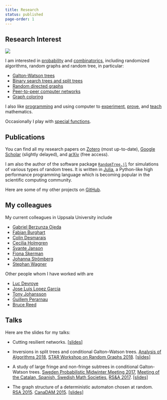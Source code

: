 ```yaml
---
title: Research
status: published
page-order: 1
---
```


## Research Interest

<a style="color: black" href="https://doi.org/10/ggmxmf">
<img src="{static}/images/research/kademlia-digraph.png" class="heading"></img>
</a>

I am interested in [probability]({tag}probability) and [combinatorics]({tag}combinatorics), including randomized algorithms, random
graphs and random tree, in particular:

- [Galton-Watson trees](http://www.combinatorics.org/ojs/index.php/eljc/article/view/v25i3p40)
- [Binary search trees and split trees](http://drops.dagstuhl.de/opus/volltexte/2018/8908/)
- [Random directed graphs](https://onlinelibrary.wiley.com/doi/full/10.1002/rsa.20707)
- [Peer-to-peer computer networks](https://link.springer.com/chapter/10.1007%2F978-3-642-45030-3_66)
- [Graph coloring](https://onlinelibrary.wiley.com/doi/full/10.1002/rsa.20695)

I also like [programming]({tag}programming) and using computer to [experiment]({tag}experimental-math), [prove]({tag}CAS), and
[teach]({tag}teaching) mathematics.

Occasionally I play with [special functions](https://arxiv.org/abs/1806.01122).

## Publications

You can find all my research papers on 
[Zotero](https://www.zotero.org/newptcai) (most up-to-date),
[Google Scholar](https://scholar.google.ca/citations?user=Zqh1PIEAAAAJ&hl=en) (slightly delayed), 
and
[arXiv](https://arxiv.org/search/math?query=Cai%2C+Xing+Shi&searchtype=author&abstracts=show&order=-announced_date_first&size=50) (free access).

I am also the author of the software package
[`RandomTree.jl`](https://github.com/newptcai/RandomTree.jl) for simulations of various types of
random trees. It is written in [Julia](https://julialang.org/), a Python-like high performance
programming language which is becoming popular in the scientific computing community.

Here are some of my other projects on <i class="fab fa-github"></i> [GitHub](https://github.com/newptcai).

## My colleagues

My current colleagues in Uppsala University include

* [Gabriel Berzunza Ojeda](http://www2.math.uu.se/~gabbe533/Gabo26.html)
* [Fabian Burghart](https://katalog.uu.se/profile/?id=N18-1431)
* [Colin Desmarais](https://katalog.uu.se/profile/?id=N17-1633)
* [Cecilia Holmgren](http://katalog.uu.se/profile/?id=N5-824)
* [Svante Janson](http://www2.math.uu.se/~svante/papers/)
* [Fiona Skerman](http://www2.math.uu.se/~fiosk856/)
* [Johanna Strömberg](https://katalog.uu.se/profile/?id=N16-1207)
* [Stephan Wagner](https://www.researchgate.net/profile/Stephan_Wagner)

Other people whom I have worked with are

- [Luc Devroye](http://luc.devroye.org)
- [Jose Luis Lopez Garcia](https://www.unavarra.es/pdi?uid=2369)
- [Tony Johansson](https://katalog.uu.se/profile/?id=N17-395)
- [Guillem Perarnau](http://www-ma4.upc.edu/~guillem.perarnau/)
- [Bruce Reed](https://www.cs.mcgill.ca/~breed/)

## Talks

Here are the slides for my talks:

-  Cutting resilient networks. 
    [[slides]]({static}/doc/cutting-slides.pdf)


-  Inversions in split trees and conditional Galton–Watson trees. 
    [Analysis of Algorithms 2018](http://math.uu.se/aofa2018),
    [STAR Workshop on Random Graphs 2018](http://www.math.ru.nl/~rkang/SWRG2018/).
    [[slides]]({static}/doc/inversion-talk.pdf)

-  A study of large fringe and non-fringe subtrees in conditional Galton-Watson trees. 
    [Sweden Probabilistic Midwinter Meeting 2017](http://www.math.umu.se/english/research/discrete-mathematics/workshop),
    [Meeting of the Catalan, Spanish, Swedish Math Societies](https://old.liu.se/mai/catspsw.math/abstracts/9-graphs-hypergraphs-and-set-systems/1.720559/9-Graphs-Hypergraphs-and-Set-Systems.pdf),
    [RS&A 2017](http://rsa2017.amu.edu.pl/abs/Cai.pdf).
    [[slides]]({static}/doc/fringe-subtree-slides.pdf)

-  The graph structure of a deterministic automaton chosen at random. 
    [RSA 2015](http://rsa2015.amu.edu.pl/program).
    [CanaDAM 2015](https://canadam.math.ca/2015/program/abs/si2#xsc).
    [[slides]]({static}/doc/rand-dfs.pdf)
